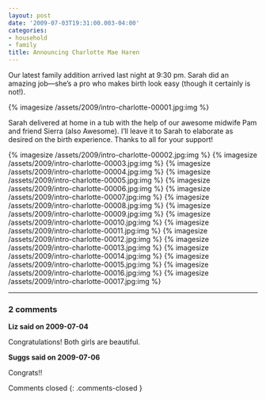 ```yaml
---
layout: post
date: '2009-07-03T19:31:00.003-04:00'
categories:
- household
- family
title: Announcing Charlotte Mae Haren
---
```


Our latest family addition arrived last night at 9:30 pm. Sarah did an amazing job—she’s a pro who makes birth look easy (though it certainly is not!).  

{% imagesize /assets/2009/intro-charlotte-00001.jpg:img %}

Sarah delivered at home in a tub with the help of our awesome midwife Pam and friend Sierra (also Awesome). I’ll leave it to Sarah to elaborate as desired on the birth experience. Thanks to all for your support!  

{% imagesize /assets/2009/intro-charlotte-00002.jpg:img %}
{% imagesize /assets/2009/intro-charlotte-00003.jpg:img %}
{% imagesize /assets/2009/intro-charlotte-00004.jpg:img %}
{% imagesize /assets/2009/intro-charlotte-00005.jpg:img %}
{% imagesize /assets/2009/intro-charlotte-00006.jpg:img %}
{% imagesize /assets/2009/intro-charlotte-00007.jpg:img %}
{% imagesize /assets/2009/intro-charlotte-00008.jpg:img %}
{% imagesize /assets/2009/intro-charlotte-00009.jpg:img %}
{% imagesize /assets/2009/intro-charlotte-00010.jpg:img %}
{% imagesize /assets/2009/intro-charlotte-00011.jpg:img %}
{% imagesize /assets/2009/intro-charlotte-00012.jpg:img %}
{% imagesize /assets/2009/intro-charlotte-00013.jpg:img %}
{% imagesize /assets/2009/intro-charlotte-00014.jpg:img %}
{% imagesize /assets/2009/intro-charlotte-00015.jpg:img %}
{% imagesize /assets/2009/intro-charlotte-00016.jpg:img %}
{% imagesize /assets/2009/intro-charlotte-00017.jpg:img %}

---

### 2 comments

**Liz said on 2009-07-04**

Congratulations! Both girls are beautiful.

**Suggs said on 2009-07-06**

Congrats!!

Comments closed
{: .comments-closed }